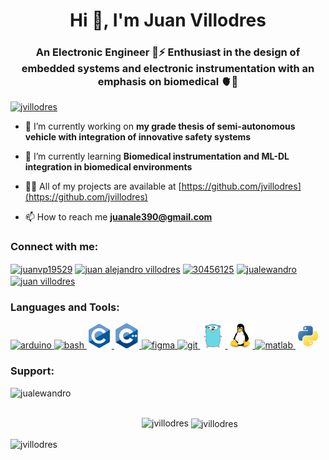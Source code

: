 <h1 align="center">Hi 👋, I'm Juan Villodres</h1>
<h3 align="center">An Electronic Engineer 🔌⚡ Enthusiast in the design of embedded systems and electronic instrumentation with an emphasis on biomedical 🫀📱</h3>

<p align="left"> <a href="https://github.com/ryo-ma/github-profile-trophy"><img src="https://github-profile-trophy.vercel.app/?username=jvillodres" alt="jvillodres" /></a> </p>

- 🔭 I’m currently working on **my grade thesis of semi-autonomous vehicle with integration of innovative safety systems**

- 🌱 I’m currently learning **Biomedical instrumentation and ML-DL integration in biomedical environments**

- 👨‍💻 All of my projects are available at [https://github.com/jvillodres](https://github.com/jvillodres)

- 📫 How to reach me **juanale390@gmail.com**

<h3 align="left">Connect with me:</h3>
<p align="left">
<a href="https://twitter.com/juanvp19529" target="blank"><img align="center" src="https://raw.githubusercontent.com/rahuldkjain/github-profile-readme-generator/master/src/images/icons/Social/twitter.svg" alt="juanvp19529" height="30" width="40" /></a>
<a href="https://linkedin.com/in/juan-alejandro-villodres-perdomo-756a88246" target="blank"><img align="center" src="https://raw.githubusercontent.com/rahuldkjain/github-profile-readme-generator/master/src/images/icons/Social/linked-in-alt.svg" alt="juan alejandro villodres" height="30" width="40" /></a>
<a href="https://stackoverflow.com/users/30456125" target="blank"><img align="center" src="https://raw.githubusercontent.com/rahuldkjain/github-profile-readme-generator/master/src/images/icons/Social/stack-overflow.svg" alt="30456125" height="30" width="40" /></a>
<a href="https://instagram.com/jualewandro" target="blank"><img align="center" src="https://raw.githubusercontent.com/rahuldkjain/github-profile-readme-generator/master/src/images/icons/Social/instagram.svg" alt="jualewandro" height="30" width="40" /></a>
<a href="https://www.leetcode.com/Javp19529" target="blank"><img align="center" src="https://raw.githubusercontent.com/rahuldkjain/github-profile-readme-generator/master/src/images/icons/Social/leet-code.svg" alt="juan villodres" height="30" width="40" /></a>
</p>

<h3 align="left">Languages and Tools:</h3>
<p align="left"> <a href="https://www.arduino.cc/" target="_blank" rel="noreferrer"> <img src="https://cdn.worldvectorlogo.com/logos/arduino-1.svg" alt="arduino" width="40" height="40"/> </a> <a href="https://www.gnu.org/software/bash/" target="_blank" rel="noreferrer"> <img src="https://www.vectorlogo.zone/logos/gnu_bash/gnu_bash-icon.svg" alt="bash" width="40" height="40"/> </a> <a href="https://www.cprogramming.com/" target="_blank" rel="noreferrer"> <img src="https://raw.githubusercontent.com/devicons/devicon/master/icons/c/c-original.svg" alt="c" width="40" height="40"/> </a> <a href="https://www.w3schools.com/cpp/" target="_blank" rel="noreferrer"> <img src="https://raw.githubusercontent.com/devicons/devicon/master/icons/cplusplus/cplusplus-original.svg" alt="cplusplus" width="40" height="40"/> </a> <a href="https://www.figma.com/" target="_blank" rel="noreferrer"> <img src="https://www.vectorlogo.zone/logos/figma/figma-icon.svg" alt="figma" width="40" height="40"/> </a> <a href="https://git-scm.com/" target="_blank" rel="noreferrer"> <img src="https://www.vectorlogo.zone/logos/git-scm/git-scm-icon.svg" alt="git" width="40" height="40"/> </a> <a href="https://golang.org" target="_blank" rel="noreferrer"> <img src="https://raw.githubusercontent.com/devicons/devicon/master/icons/go/go-original.svg" alt="go" width="40" height="40"/> </a> <a href="https://www.linux.org/" target="_blank" rel="noreferrer"> <img src="https://raw.githubusercontent.com/devicons/devicon/master/icons/linux/linux-original.svg" alt="linux" width="40" height="40"/> </a> <a href="https://www.mathworks.com/" target="_blank" rel="noreferrer"> <img src="https://upload.wikimedia.org/wikipedia/commons/2/21/Matlab_Logo.png" alt="matlab" width="40" height="40"/> </a> <a href="https://www.python.org" target="_blank" rel="noreferrer"> <img src="https://raw.githubusercontent.com/devicons/devicon/master/icons/python/python-original.svg" alt="python" width="40" height="40"/> </a> </p>

<h3 align="left">Support:</h3>
<p><a href="https://ko-fi.com/jualewandro"> <img align="left" src="https://cdn.ko-fi.com/cdn/kofi3.png?v=3" height="50" width="210" alt="jualewandro" /></a></p><br><br>

<p><img align="left" src="https://github-readme-stats.vercel.app/api/top-langs?username=jvillodres&show_icons=true&locale=en&layout=compact" alt="jvillodres" /></p>

<p>&nbsp;<img align="center" src="https://github-readme-stats.vercel.app/api?username=jvillodres&show_icons=true&locale=en" alt="jvillodres" /></p>

<p><img align="center" src="https://github-readme-streak-stats.herokuapp.com/?user=jvillodres&" alt="jvillodres" /></p>
